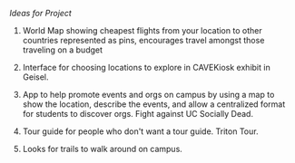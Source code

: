 *Ideas for Project*

1. World Map showing cheapest flights from your location to other countries represented as pins, encourages travel amongst those traveling on a budget 

2. Interface for choosing locations to explore in CAVEKiosk exhibit in Geisel.

3. App to help promote events and orgs on campus by using a map to show the location, describe the events, and allow a centralized format for students to discover orgs. Fight against UC Socially Dead.

4. Tour guide for people who don't want a tour guide. Triton Tour.

5. Looks for trails to walk around on campus.
